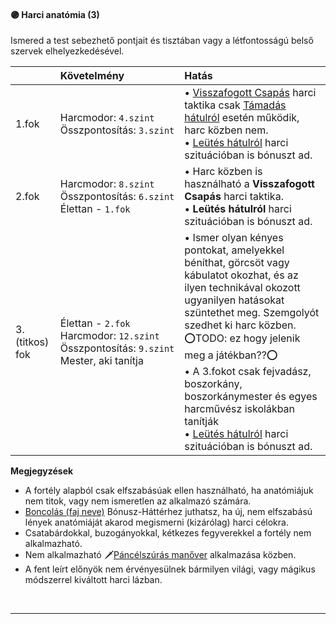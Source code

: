 #### 🟣 Harci anatómia (3)

Ismered a test sebezhető pontjait és tisztában vagy a létfontosságú belső szervek elhelyezkedésével.

|                | Követelmény                                                                                                              | Hatás                                                                                                                                                                                                                                                                                                                                                                                                                                                                                         |
| :------------- | :----------------------------------------------------------------------------------------------------------------------- | :-------------------------------------------------------------------------------------------------------------------------------------------------------------------------------------------------------------------------------------------------------------------------------------------------------------------------------------------------------------------------------------------------------------------------------------------------------------------------------------------- |
| 1.fok          | Harcmodor:&nbsp;`4.szint`<br />Összpontosítás:&nbsp;`3.szint`                                                            | • [Visszafogott Csapás](../060_11_harci_taktikak.md#visszafogott-csap%C3%A1s--harc-az-ellenf%C3%A9l-elfog%C3%A1s%C3%A1%C3%A9rt) harci taktika csak [Támadás hátulról](../060_10_harci_helyzetek.md#t%C3%A1mad%C3%A1s-h%C3%A1tulr%C3%B3l) esetén működik, harc közben nem.<br />• [Leütés hátulról](../060_11_harci_taktikak.md#le%C3%BCt%C3%A9s-h%C3%A1tulr%C3%B3l-fejretark%C3%B3ra) harci szituációban is bónuszt ad.                                                                       |
| 2.fok          | Harcmodor:&nbsp;`8.szint`<br />Összpontosítás:&nbsp;`6.szint`<br />Élettan&nbsp;-&nbsp;`1.fok`                           | • Harc közben is használható a **Visszafogott Csapás** harci taktika.<br />• **Leütés hátulról** harci szituációban is bónuszt ad.                                                                                                                                                                                                                                                                                                                                                            |
| 3.(titkos) fok | Élettan&nbsp;-&nbsp;`2.fok`<br />Harcmodor:&nbsp;`12.szint`<br />Összpontosítás:&nbsp;`9.szint`<br />Mester, aki tanítja | • Ismer olyan kényes pontokat, amelyekkel béníthat, görcsöt vagy kábulatot okozhat, és az ilyen technikával okozott ugyanilyen hatásokat szüntethet meg. Szemgolyót szedhet ki harc közben.<br />⭕TODO: ez hogy jelenik meg a játékban??⭕<br />• A 3.fokot csak fejvadász, boszorkány, boszorkánymester és egyes harcművész iskolákban tanítják<br />• [Leütés hátulról](../060_11_harci_taktikak.md#le%C3%BCt%C3%A9s-h%C3%A1tulr%C3%B3l-fejretark%C3%B3ra) harci szituációban is bónuszt ad. |

**Megjegyzések**

- A fortély alapból csak elfszabásúak ellen használható, ha anatómiájuk nem titok, vagy nem ismeretlen az alkalmazó számára.
- [Boncolás (faj neve)](../hatterek.szabad/boncolas.md) Bónusz-Háttérhez juthatsz, ha új, nem elfszabású lények anatómiáját akarod megismerni (kizárólag) harci célokra.
- Csatabárdokkal, buzogányokkal, kétkezes fegyverekkel a fortély nem alkalmazható.
- Nem alkalmazható 🗡️[Páncélszúrás manőver](../060_14_manoverek.md#%EF%B8%8Fp%C3%A1nc%C3%A9lsz%C3%BAr%C3%A1s) alkalmazása közben.
- A fent leírt előnyök nem érvényesülnek bármilyen világi, vagy mágikus módszerrel kiváltott harci lázban.

<br />

---
